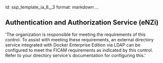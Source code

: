 id: ssp_template_ia_8__3
format: markdown
...
## Authentication and Authorization Service (eNZi)

'The organization is responsible for meeting the requirements of this
control. To assist with meeting these requirements, an external
directory service integrated with Docker Enterprise Edition via LDAP can be
configured to meet the FICAM requirements as indicated by this
control. Refer to your directory service's documentation for
configuring this.'
